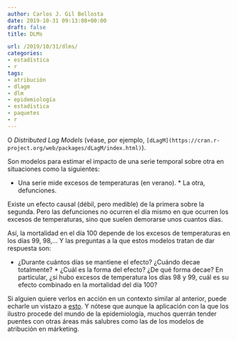 ```yaml
---
author: Carlos J. Gil Bellosta
date: 2019-10-31 09:13:08+00:00
draft: false
title: DLMs

url: /2019/10/31/dlms/
categories:
- estadística
- r
tags:
- atribución
- dlagm
- dlm
- epidemiología
- estadística
- paquetes
- r
---
```





O _Distributed Lag Models_ (véase, por ejemplo, `[dLagM](https://cran.r-project.org/web/packages/dLagM/index.html)`).







Son modelos para estimar el impacto de una serie temporal sobre otra en situaciones como la siguientes:





  * Una serie mide excesos de temperaturas (en verano).  * La otra, defunciones.





Existe un efecto causal (débil, pero medible) de la primera sobre la segunda. Pero las defunciones no ocurren el día mismo en que ocurren los excesos de temperaturas, sino que suelen demorarse unos cuantos días.







Así, la mortalidad en el día 100 depende de los excesos de temperaturas en los días 99, 98,... Y las preguntas a la que estos modelos tratan de dar respuesta son:





  * ¿Durante cuántos días se mantiene el efecto? ¿Cuándo decae totalmente?  * ¿Cuál es la forma del efecto? ¿De qué forma decae? En particular, ¿si hubo excesos de temperatura los días 98 y 99, cuál es su efecto combinado en la mortalidad del día 100?





Si alguien quiere verlos en acción en un contexto similar al anterior, puede echarle un vistazo a [esto](https://bmcmedresmethodol.biomedcentral.com/articles/10.1186/1471-2288-14-55). Y nótese que aunque la aplicación con la que los ilustro procede del mundo de la epidemiología, muchos querrán tender puentes con otras áreas más salubres como las de los modelos de atribución en márketing.



